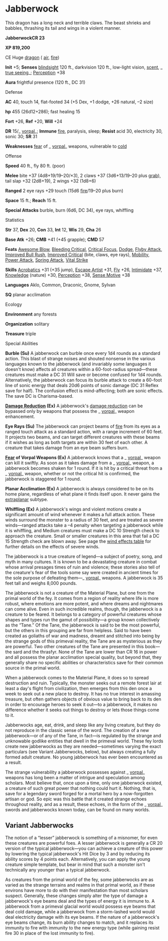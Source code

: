 # Jabberwock

This dragon has a long neck and terrible claws. The beast shrieks and babbles, thrashing its tail and wings in a violent manner.

**JabberwockCR 23**

**XP 819,200**

CE Huge [dragon](monsters/creatureTypes#_dragon) ( [air](monsters/creatureTypes#_air-subtype), [fire](monsters/creatureTypes#_fire-subtype))

**Init** +5; **Senses** [blindsight](monsters/universalMonsterRules#_blindsight) 120 ft., darkvision 120 ft., low-light vision, [scent](monsters/universalMonsterRules#_scent), _ [true seeing](additionalMonsters/../spells/trueSeeing#_true-seeing)_; [Perception](additionalMonsters/../skills/perception#_perception) +38

**Aura** frightful presence (120 ft., DC 31)

Defense

**AC** 40, touch 14, flat-footed 34 (+5 Dex, +1 dodge, +26 natural, –2 size)

**hp** 455 (26d12+286); fast healing 15

**Fort** +26, **Ref** +20, **Will** +24

**DR** 15/_ [vorpal](additionalMonsters/../magicItems/weapons#_vorpal)_; **Immune** [fire](monsters/creatureTypes#_fire-subtype), paralysis, sleep; **Resist** acid 30, electricity 30, sonic 30; **SR** 31

**Weaknesses** [fear](monsters/universalMonsterRules#_fear-(su-or-sp)) of _ [vorpal](additionalMonsters/../magicItems/weapons#_vorpal)_ weapons, vulnerable to [cold](monsters/creatureTypes#_cold-subtype)

Offense

**Speed** 40 ft., fly 80 ft. (poor)

**Melee** bite +37 (4d8+19/19–20/×3), 2 claws +37 (3d6+13/19–20 plus [grab](monsters/universalMonsterRules#_grab)), tail slap +32 (2d8+19), 2 wings +32 (1d8+6)

**Ranged** 2 eye rays +29 touch (15d6 [fire](monsters/creatureTypes#_fire-subtype)/19–20 plus burn)

**Space** 15 ft.; **Reach** 15 ft.

**Special Attacks** burble, burn (6d6, DC 34), eye rays, whiffling

Statistics

**Str** 37, **Dex** 20, **Con** 33, **Int** 12, **Wis** 29, **Cha** 26

**Base Atk** +26; **CMB** +41 (+45 grapple); **CMD** 57

**Feats** [Awesome Blow](additionalMonsters/../monsters/monsterFeats#_awesome-blow), [Bleeding Critical](additionalMonsters/../feats#_bleeding-critical), [Critical Focus](additionalMonsters/../feats#_critical-focus), [Dodge](additionalMonsters/../feats#_dodge), [Flyby Attack](additionalMonsters/../monsters/monsterFeats#_flyby-attack), [Improved Bull Rush](additionalMonsters/../feats#_improved-bull-rush), [Improved Critical](additionalMonsters/../feats#_improved-critical) (bite, claws, eye rays), [Mobility](additionalMonsters/../feats#_mobility), [Power Attack](additionalMonsters/../feats#_power-attack), [Spring Attack](additionalMonsters/../feats#_spring-attack), [Vital Strike](additionalMonsters/../feats#_vital-strike)

**Skills** [Acrobatics](additionalMonsters/../skills/acrobatics#_acrobatics) +31 (+35 jump), [Escape Artist](additionalMonsters/../skills/escapeArtist#_escape-artist) +31, [Fly](additionalMonsters/../skills/fly#_fly) +26, [Intimidate](additionalMonsters/../skills/intimidate#_intimidate) +37, [Knowledge](additionalMonsters/../skills/knowledge#_knowledge) (nature) +30, [Perception](additionalMonsters/../skills/perception#_perception) +38, [Sense Motive](additionalMonsters/../skills/senseMotive#_sense-motive) +38

**Languages** Aklo, Common, Draconic, Gnome, Sylvan

**SQ** planar acclimation

Ecology

**Environment** any forests

**Organization** solitary

**Treasure** triple

Special Abilities

**Burble (Su)** A jabberwock can burble once every 1d4 rounds as a standard action. This blast of strange noises and shouted nonsense in the various languages known to the jabberwock (and invariably some languages it doesn't know) affects all creatures within a 60-foot-radius spread—these creatures must make a DC 31 Will save or become confused for 1d4 rounds. Alternatively, the jabberwock can focus its burble attack to create a 60-foot line of sonic energy that deals 20d6 points of sonic damage (DC 31 Reflex save for half). The confusion effect is mind-affecting; both are sonic effects. The save DC is Charisma-based.

**[Damage Reduction](monsters/universalMonsterRules#_damage-reduction-(ex-or-su)) (Ex)** A jabberwock's [damage reduction](monsters/universalMonsterRules#_damage-reduction-(ex-or-su)) can be bypassed only by weapons that possess the _ [vorpal](additionalMonsters/../magicItems/weapons#_vorpal)_ weapon enhancement.

**Eye Rays (Su)** The jabberwock can project beams of [fire](monsters/creatureTypes#_fire-subtype) from its eyes as a ranged touch attack as a standard action, with a range increment of 60 feet. It projects two beams, and can target different creatures with these beams if it wishes as long as both targets are within 30 feet of each other. A creature that takes damage from an eye beam suffers burn.

**[Fear](monsters/universalMonsterRules#_fear-(su-or-sp)) of Vorpal Weapons (Ex)** A jabberwock knows that a _ [vorpal](additionalMonsters/../magicItems/weapons#_vorpal)_ weapon can kill it swiftly. As soon as it takes damage from a _ [vorpal](additionalMonsters/../magicItems/weapons#_vorpal)_ weapon, a jabberwock becomes shaken for 1 round. If it is hit by a critical threat from a _ [vorpal](additionalMonsters/../magicItems/weapons#_vorpal)_ weapon, whether or not the critical hit is confirmed, the jabberwock is staggered for 1 round.

**Planar Acclimation (Ex)** A jabberwock is always considered to be on its home plane, regardless of what plane it finds itself upon. It never gains the [extraplanar](monsters/creatureTypes#_extraplanar-subtype) subtype.

**Whiffling (Ex)** A jabberwock's wings and violent motions create a significant amount of wind whenever it makes a full attack action. These winds surround the monster to a radius of 30 feet, and are treated as severe winds—ranged attacks take a –4 penalty when targeting a jabberwock while it is whiffling, and Medium creatures must make a DC 10 Strength check to approach the creature. Small or smaller creatures in this area that fail a DC 15 Strength check are blown away. See page the [wind effects table](additionalMonsters/../environment#_table-13-10-wind-effects) for further details on the effects of severe winds.

The jabberwock is a true creature of legend—a subject of poetry, song, and myth in many cultures. It is known to be a devastating creature in combat whose arrival presages times of ruin and violence; these stories also tell of the creature's fear of the tools some say were created in ancient times for the sole purpose of defeating them—_ [vorpal](additionalMonsters/../magicItems/weapons#_vorpal)_ weapons. A jabberwock is 35 feet tall and weighs 8,000 pounds.

The jabberwock is not a creature of the Material Plane, but one from the primal world of the fey. It comes from a region of reality where life is more robust, where emotions are more potent, and where dreams and nightmares can come alive. Even in such incredible realms, though, the jabberwock is a creature to be feared. It belongs to a category of powerful creatures whose shapes and types run the gamut of possibility—a group known collectively as the “Tane.” Of the Tane, the jabberwock is said to be the most powerful, but the others in this grouping are far from helpless. Said to have been created as goliaths of war and madness, dreamt and stitched into being by the strange gods of this primeval reality, the Tane are as mysterious as they are powerful. Two other creatures of the Tane are presented in this book—the sard and the thrasfyr. None of the Tane are lower than CR 16 in power and all possess the planar acclimation special quality, but beyond that, they generally share no specific abilities or characteristics save for their common source in the primal world.

When a jabberwock comes to the Material Plane, it does so to spread destruction and ruin. Typically, the monster seeks out a remote forest lair at least a day's flight from civilization, then emerges from this den once a week to seek out a new place to destroy. It has no true interest in amassing treasure, but often gathers objects of obvious value to bring back to its den in order to encourage heroes to seek it out—to a jabberwock, it makes no difference whether it seeks out things to destroy or lets those things come to it.

Jabberwocks age, eat, drink, and sleep like any living creature, but they do not reproduce in the classic sense of the word. The creation of a new jabberwock—or of any of the Tane, in fact—is regulated by the strange and unknowable godlike entities that dwell in the primeval world. These fey lords create new jabberwocks as they are needed—sometimes varying the exact particulars (see Variant Jabberwocks, below), but always creating a fully formed adult creature. No young jabberwock has ever been encountered as a result.

The strange vulnerability a jabberwock possesses against _ [vorpal](additionalMonsters/../magicItems/weapons#_vorpal)_ weapons has long been a matter of intrigue and speculation among scholars. Most believe that, once upon a time, only one jabberwock existed, a creature of such great power that nothing could hurt it. Nothing, that is, save for a legendary sword forged for a mortal hero by a now-forgotten artisan or god. So epic was this battle that it created strange echoes throughout reality, and as a result, these echoes, in the form of the _ [vorpal](additionalMonsters/../magicItems/weapons#_vorpal)_ swords and jabberwocks known today, can be found on many worlds.

## Variant Jabberwocks

The notion of a “lesser” jabberwock is something of a misnomer, for even these creatures are powerful foes. A lesser jabberwock is generally a CR 20 version of the typical jabberwock—you can achieve a creature of this power by lowering the typical jabberwock's Hit Dice by 3 and by reducing its ability scores by 4 points each. Alternatively, you can apply the young creature simple template, but bear in mind that such a monster isn't technically any younger than a typical jabberwock.

As creatures from the primal world of the fey, some jabberwocks are as varied as the strange terrains and realms in that primal world, as if these environs have more to do with their manifestation than most scholars suspect. Generally, these changes simply alter the type of damage a jabberwock's eye beams deal and the types of energy it is immune to. A jabberwock from a primeval glacial world would possess eye beams that deal cold damage, while a jabberwock from a storm-lashed world would deal electricity damage with its eye beams. If the nature of a jabberwock's eye beams change, its burn ability changes to match, and it replaces its immunity to fire with immunity to the new energy type (while gaining resist fire 30 in place of the lost immunity to fire).

